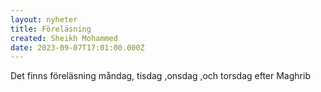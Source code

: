 ```yaml
---
layout: nyheter
title: Föreläsning
created: Sheikh Mohammed
date: 2023-09-07T17:01:00.000Z
---
```


Det finns föreläsning måndag, tisdag ,onsdag ,och torsdag
efter Maghrib
